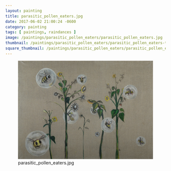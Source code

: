 ```yaml
---
layout: painting
title: parasitic_pollen_eaters.jpg
date: 2017-06-02 21:00:24 -0600
category: painting
tags: [ paintings, raindances ]
image: /paintings/parasitic_pollen_eaters/parasitic_pollen_eaters.jpg
thumbnail: /paintings/parasitic_pollen_eaters/parasitic_pollen_eaters-thumbnail.jpg
square_thumbnail: /paintings/parasitic_pollen_eaters/parasitic_pollen_eaters-squarethumb.jpg
---
```


<figure class="fullwidth"><img src="/paintings/parasitic_pollen_eaters/parasitic_pollen_eaters.jpg" alt="A painting titled: parasitic_pollen_eaters.jpg by painter Kyle Cunningham" /><figcaption>parasitic_pollen_eaters.jpg</figcaption></figure>
